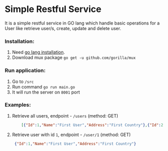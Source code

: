 # Simple Restful Service
It is a simple restful service in GO lang which handle basic operations for a User like retrieve user/s, 
create, update and delete user.


### Installation: 
1. Need [go lang installation](https://golang.org/dl/).
1. Download mux package `go get -u github.com/gorilla/mux`

### Run application:
1. Go to `/src`
1. Run command `go run main.go`
1. It will run the server on `8001` port

### Examples:

1. Retrieve all users, endpoint - `/users` (method: GET)
 
    ```json
        [{"Id":1,"Name":"First User","Address":"First Country"},{"Id":2,"Name":"Second User","Address":"Second Country"}]

    ```

1. Retrieve user with id `1`, endpoint - `/user/1` (method: GET)  
    
    ```json
     {"Id":1,"Name":"First User","Address":"First Country"}
    ```